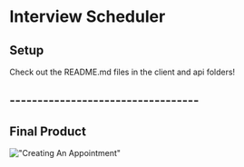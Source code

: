 # Interview Scheduler

## Setup

Check out the README.md files in the client and api folders!

## ----------------------------------

## Final Product

!["Creating An Appointment"](https://github.com/AlulaLeak/scheduler-assignment/blob/main/sched-client/public/interview-scheduler.gif)